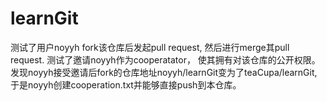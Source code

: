 # learnGit

测试了用户noyyh fork该仓库后发起pull request, 然后进行merge其pull request.
测试了邀请noyyh作为cooperatator， 使其拥有对该仓库的公开权限。发现noyyh接受邀请后fork的仓库地址noyyh/learnGit变为了teaCupa/learnGit, 于是noyyh创建cooperation.txt并能够直接push到本仓库。
